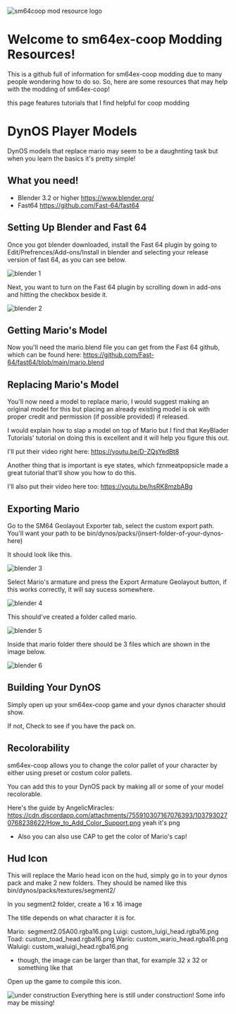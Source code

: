 ![sm64coop mod resource logo](https://github.com/TrashcamSaysFrick/sm64ex-coop-modding-resources/assets/90653075/e1b8bc34-fd5a-42d5-a69e-85f3500e8b04)
# Welcome to sm64ex-coop Modding Resources!
This is a github full of information for sm64ex-coop modding due to many people wondering how to do so. So, here are some resources that may help with the modding of sm64ex-coop!

this page features tutorials that I find helpful for coop modding


# DynOS Player Models
DynOS models that replace mario may seem to be a daughnting task but when you learn the basics it's pretty simple!

## What you need!
- Blender 3.2 or higher https://www.blender.org/
- Fast64 https://github.com/Fast-64/fast64

## Setting Up Blender and Fast 64

Once you got blender downloaded, install the Fast 64 plugin by going to Edit/Prefrences/Add-ons/Install in blender and selecting your release version of fast 64, as you can see below.

![blender 1](https://github.com/TrashcamSaysFrick/sm64ex-coop-modding-resources/assets/90653075/3b6ad543-176d-4723-b336-2c0f36b57046)

Next, you want to turn on the Fast 64 plugin by scrolling down in add-ons and hitting the checkbox beside it.

![blender 2](https://github.com/TrashcamSaysFrick/sm64ex-coop-modding-resources/assets/90653075/534394f5-28a7-44e6-93a9-bb3ba807be3d)

## Getting Mario's Model

Now you'll need the mario.blend file you can get from the Fast 64 github, which can be found here: https://github.com/Fast-64/fast64/blob/main/mario.blend

## Replacing Mario's Model

You'll now need a model to replace mario, I would suggest making an original model for this but placing an already existing model is ok with proper credit and permission (if possible provided) if released.

I would explain how to slap a model on top of Mario but I find that KeyBlader Tutorials' tutorial on doing this is excellent and it will help you figure this out.

I'll put their video right here: https://youtu.be/D-ZQsYedBt8

Another thing that is important is eye states, which fznmeatpopsicle made a great tutorial that'll show you how to do this.

I'll also put their video here too: https://youtu.be/hsRK8mzbABg

## Exporting Mario

Go to the SM64 Geolayout Exporter tab, select the custom export path. You'll want your path to be bin/dynos/packs/(insert-folder-of-your-dynos-here)

It should look like this.

![blender 3](https://github.com/TrashcamSaysFrick/sm64ex-coop-modding-resources/assets/90653075/fcf9a721-09d8-4306-8d50-26aec0769e9f)

Select Mario's armature and press the Export Armature Geolayout button, if this works correctly, it will say sucess somewhere.

![blender 4](https://github.com/TrashcamSaysFrick/sm64ex-coop-modding-resources/assets/90653075/3b60a177-5b1a-4f93-92a7-7ecb917b2597)

This should've created a folder called mario.

![blender 5](https://github.com/TrashcamSaysFrick/sm64ex-coop-modding-resources/assets/90653075/f9abf387-9ee1-48ee-91ec-fb17bc5f30c8)

Inside that mario folder there should be 3 files which are shown in the image below.

![blender 6](https://github.com/TrashcamSaysFrick/sm64ex-coop-modding-resources/assets/90653075/5c8bef53-6161-48cb-9241-0a9aeb3f8030)

## Building Your DynOS

Simply open up your sm64ex-coop game and your dynos character should show.

If not, Check to see if you have the pack on.

## Recolorability

sm64ex-coop allows you to change the color pallet of your character by either using preset or costum color pallets.

You can add this to your DynOS pack by making all or some of your model recolorable. 

Here's the guide by AngelicMiracles: https://cdn.discordapp.com/attachments/755910307167076393/1037930270768238622/How_to_Add_Color_Support.png yeah it's png

- Also you can also use CAP to get the color of Mario's cap!

## Hud Icon

This will replace the Mario head icon on the hud, simply go in to your dynos pack and make 2 new folders. They should be named like this bin/dynos/packs/textures/segment2/

In you segment2 folder, create a 16 x 16 image 

The title depends on what character it is for.

  Mario: segment2.05A00.rgba16.png
  Luigi: custom_luigi_head.rgba16.png
  Toad: custom_toad_head.rgba16.png
  Wario: custom_wario_head.rgba16.png
  Waluigi: custom_waluigi_head.rgba16.png

- though, the image can be larger than that, for example 32 x 32 or something like that

Open up the game to compile this icon.

![under construction](https://github.com/TrashcamSaysFrick/sm64ex-coop-modding-resources/assets/90653075/e92a2c52-0ff5-40f7-b1f9-28f0664c243c)
Everything here is still under construction! Some info may be missing!


